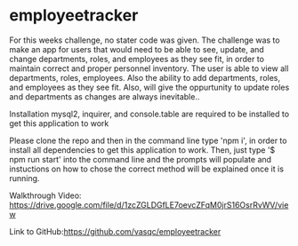 # employeetracker
For this weeks challenge, no stater code was given. The challenge was to make an app for users that would need to be able to see, update, and change departments, roles, and employees as they see fit, in order to maintain correct and proper personnel inventory.  The user is able to view all departments, roles, employees. Also the ability to add departments, roles, and employees as they see fit. Also, will give the oppurtunity to update roles and departments as changes are always inevitable..

Installation
mysql2, inquirer, and console.table are required to be installed to get this application to work

Please clone the repo and then in the command line type 'npm i', in order to install all dependencies to get this application to work. Then, just type '$ npm run start' into the command line and the prompts will populate and instuctions on how to chose the correct method will be explained once it is running.

Walkthrough Video:
https://drive.google.com/file/d/1zcZGLDGfLE7oevcZFqM0jrS16OsrRvWV/view

Link to GitHub:https://github.com/vasqc/employeetracker